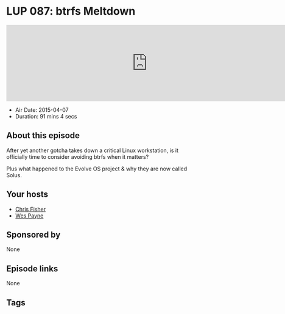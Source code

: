 # LUP 087: btrfs Meltdown

<iframe src="https://player.fireside.fm/v2/RUkczH-V+UpFkrCl3?theme=dark" width="740" height="200" frameborder="0" scrolling="no"></iframe>

* Air Date: 2015-04-07
* Duration: 91 mins 4 secs

## About this episode

After yet another gotcha takes down a critical Linux workstation, is it officially time to consider avoiding btrfs when it matters? 

Plus what happened to the Evolve OS project & why they are now called Solus.

## Your hosts
* [Chris Fisher](https://linuxunplugged.com/hosts/chrislas)
* [Wes Payne](https://linuxunplugged.com/hosts/wes)

## Sponsored by

None



## Episode links

None



## Tags

